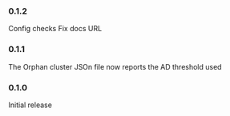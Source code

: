 ### 0.1.2

Config checks
Fix docs URL

### 0.1.1

The Orphan cluster JSOn file now reports the AD threshold used

### 0.1.0

Initial release

